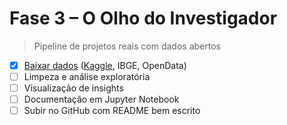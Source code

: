 # Fase 3 – O Olho do Investigador 

> Pipeline de projetos reais com dados abertos

- [x] [Baixar dados](baixar-dados) ([Kaggle](baixar-dados/kaggle/), IBGE, OpenData)
- [ ] Limpeza e análise exploratória
- [ ] Visualização de insights
- [ ] Documentação em Jupyter Notebook
- [ ] Subir no GitHub com README bem escrito
